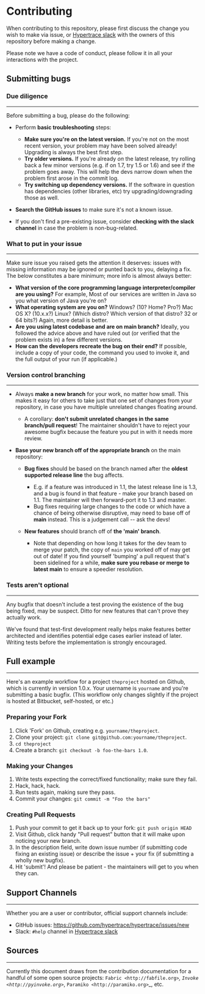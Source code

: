 # Contributing
 
When contributing to this repository, please first discuss the change you wish to make via issue,
or [Hypertrace slack](https://bit.ly/hypertrace-slack) with the owners of this repository before making a change.
 
Please note we have a code of conduct, please follow it in all your interactions with the project.
 
## Submitting bugs
 
### Due diligence
-------------
 
Before submitting a bug, please do the following:
 
* Perform **basic troubleshooting** steps:
 
   * **Make sure you're on the latest version.** If you're not on the most
     recent version, your problem may have been solved already! Upgrading is
     always the best first step.
   * **Try older versions.** If you're already *on* the latest release, try
     rolling back a few minor versions (e.g. if on 1.7, try 1.5 or 1.6) and
     see if the problem goes away. This will help the devs narrow down when
     the problem first arose in the commit log.
   * **Try switching up dependency versions.** If the software in question has
     dependencies (other libraries, etc) try upgrading/downgrading those as
     well.
 
* **Search the GitHub issues** to make sure it's not a known
 issue.
* If you don't find a pre-existing issue, consider **checking with the slack channel** in case the problem is non-bug-related.
 
### What to put in your issue
------------------------------
 
Make sure issue you raised gets the attention it deserves: issues with missing
information may be ignored or punted back to you, delaying a fix.  The below
constitutes a bare minimum; more info is almost always better:
 
* **What version of the core programming language interpreter/compiler are you
 using?** For example, Most of our services are written in Java so you what version of Java you're on?
* **What operating system are you on?** Windows? (10? Home? Pro?)
 Mac OS X?  (10.x.x?) Linux? (Which distro? Which version of that
 distro? 32 or 64 bits?) Again, more detail is better.
* **Are you using latest codebase and are on main branch?** Ideally, you
 followed the advice above and have ruled out (or verified that the problem
 exists in) a few different versions.
* **How can the developers recreate the bug on their end?** If possible,
 include a copy of your code, the command you used to invoke it, and the full
 output of your run (if applicable.)
 
### Version control branching
-------------------------
 
* Always **make a new branch** for your work, no matter how small. This makes
 it easy for others to take just that one set of changes from your repository,
 in case you have multiple unrelated changes floating around.
 
   * A corollary: **don't submit unrelated changes in the same branch/pull
     request**! The maintainer shouldn't have to reject your awesome bugfix
     because the feature you put in with it needs more review.
 
* **Base your new branch off of the appropriate branch** on the main
 repository:
 
   * **Bug fixes** should be based on the branch named after the **oldest
     supported release line** the bug affects.
 
       * E.g. if a feature was introduced in 1.1, the latest release line is
         1.3, and a bug is found in that feature - make your branch based on
         1.1.  The maintainer will then forward-port it to 1.3 and master.
       * Bug fixes requiring large changes to the code or which have a chance
         of being otherwise disruptive, may need to base off of **main**
         instead. This is a judgement call -- ask the devs!
 
   * **New features** should branch off of **the 'main' branch**.
 
       * Note that depending on how long it takes for the dev team to merge
         your patch, the copy of ``main`` you worked off of may get out of
         date! If you find yourself 'bumping' a pull request that's been
         sidelined for a while, **make sure you rebase or merge to latest
         main** to ensure a speedier resolution.
 
### Tests aren't optional
---------------------
 
Any bugfix that doesn't include a test proving the existence of the bug being
fixed, may be suspect.  Ditto for new features that can't prove they actually
work.
 
We've found that test-first development really helps make features better
architected and identifies potential edge cases earlier instead of later.
Writing tests before the implementation is strongly encouraged.
 
## Full example
------------
 
Here's an example workflow for a project `theproject` hosted on Github, which
is currently in version 1.0.x. Your username is `yourname` and you're
submitting a basic bugfix. (This workflow only changes slightly if the project
is hosted at Bitbucket, self-hosted, or etc.)
 
### Preparing your Fork
 
 
1. Click 'Fork' on Github, creating e.g. `yourname/theproject`.
2. Clone your project: `git clone git@github.com:yourname/theproject`.
3. `cd theproject`
4. Create a branch: `git checkout -b foo-the-bars 1.0`.
 
### Making your Changes
 
 
1. Write tests expecting the correct/fixed functionality; make sure they fail.
2. Hack, hack, hack.
3. Run tests again, making sure they pass.
4. Commit your changes: `git commit -m "Foo the bars"`
 
### Creating Pull Requests
 
 
1. Push your commit to get it back up to your fork: `git push origin HEAD`
2. Visit Github, click handy "Pull request" button that it will make upon
  noticing your new branch.
3. In the description field, write down issue number (if submitting code fixing
  an existing issue) or describe the issue + your fix (if submitting a wholly
  new bugfix).
4. Hit 'submit'! And please be patient - the maintainers will get to you when
  they can.
 
## Support Channels
---
Whether you are a user or contributor, official support channels include:
- GitHub issues: https://github.com/hypertrace/hypertrace/issues/new
- Slack: `#help` channel in [Hypertrace slack](https://bit.ly/hypertrace-slack)
 
## Sources
---
 
Currently this document draws from the contribution documentation for a handful
of some open source projects: `Fabric <http://fabfile.org>`_, `Invoke
<http://pyinvoke.org>`_, `Paramiko <http://paramiko.org>`_, etc.
 